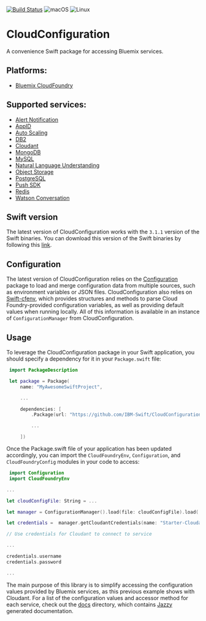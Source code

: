 [![Build Status](https://travis-ci.org/IBM-Swift/CloudConfiguration.svg?branch=develop)](https://travis-ci.org/IBM-Swift/CloudConfiguration)
![macOS](https://img.shields.io/badge/os-macOS-green.svg?style=flat)
![Linux](https://img.shields.io/badge/os-linux-green.svg?style=flat)

# CloudConfiguration

A convenience Swift package for accessing Bluemix services.

## Platforms:

- [Bluemix CloudFoundry](https://console.ng.bluemix.net/catalog/)

## Supported services:

- [Alert Notification](https://console.ng.bluemix.net/catalog/services/ibm-alert-notification/)
- [AppID](https://console.ng.bluemix.net/catalog/services/app-id)
- [Auto Scaling](https://console.ng.bluemix.net/catalog/services/auto-scaling)
- [DB2](https://console.ng.bluemix.net/catalog/services/ibm-db2-on-cloud)
- [Cloudant](https://console.ng.bluemix.net/catalog/services/cloudant-nosql-db)
- [MongoDB](https://console.ng.bluemix.net/docs/services/MongoDB/index.html)
- [MySQL](https://console.ng.bluemix.net/catalog/services/compose-for-mysql/)
- [Natural Language Understanding](https://console.ng.bluemix.net/catalog/services/natural-language-understanding)
- [Object Storage](https://console.ng.bluemix.net/catalog/services/object-storage)
- [PostgreSQL](https://console.ng.bluemix.net/catalog/services/compose-for-postgresql/)
- [Push SDK](https://console.ng.bluemix.net/catalog/services/push-notifications)
- [Redis](https://console.ng.bluemix.net/catalog/services/redis-cloud)
- [Watson Conversation](https://console.ng.bluemix.net/catalog/services/conversation)

## Swift version
The latest version of CloudConfiguration works with the `3.1.1` version of the Swift binaries. You can download this version of the Swift binaries by following this [link](https://swift.org/download/#snapshots).

## Configuration
The latest version of CloudConfiguration relies on the [Configuration](https://github.com/IBM-Swift/Configuration) package to load and merge configuration data from multiple sources, such as environment variables or JSON files. CloudConfiguration also relies on [Swift-cfenv](https://github.com/IBM-Swift/Swift-cfenv), which provides structures and methods to parse Cloud Foundry-provided configuration variables, as well as providing default values when running locally. All of this information is available in an instance of `ConfigurationManager` from CloudConfiguration.

## Usage
To leverage the CloudConfiguration package in your Swift application, you should specify a dependency for it in your `Package.swift` file:

```swift
 import PackageDescription

 let package = Package(
     name: "MyAwesomeSwiftProject",

     ...

     dependencies: [
         .Package(url: "https://github.com/IBM-Swift/CloudConfiguration.git", majorVersion: 3),

         ...

     ])
 ```

 Once the Package.swift file of your application has been updated accordingly, you can import the `CloudFoundryEnv`, `Configuration`, and `CloudFoundryConfig` modules in your code to access:

```swift
 import Configuration
 import CloudFoundryEnv

...

let cloudConfigFile: String = ...

let manager = ConfigurationManager().load(file: cloudConfigFile).load(.environmentVariables)

let credentials =  manager.getCloudantCredentials(name: "Starter-Cloudant")

// Use credentials for Cloudant to connect to service

...

credentials.username
credentials.password

...

```

The main purpose of this library is to simplify accessing the configuration values provided by Bluemix services, as this previous example shows with Cloudant.  For a list of the configuration values and accessor method for each service, check out the [docs](docs/Classes) directory, which contains [Jazzy](https://github.com/Realm/jazzy) generated documentation.
